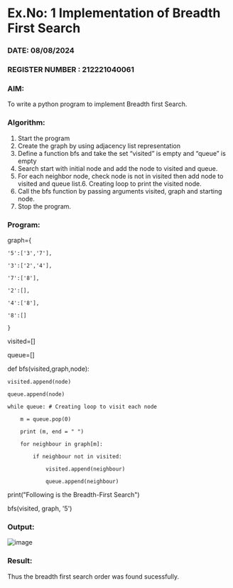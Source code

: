 # Ex.No: 1  Implementation of Breadth First Search 
### DATE: 08/08/2024

### REGISTER NUMBER :  212221040061

### AIM: 
To write a python program to implement Breadth first Search. 

### Algorithm:
1. Start the program
2. Create the graph by using adjacency list representation
3. Define a function bfs and take the set “visited” is empty and “queue” is empty
4. Search start with initial node and add the node to visited and queue.
5. For each neighbor node, check node is not in visited then add node to visited and queue list.6.  Creating loop to print the visited node.
7.   Call the bfs function by passing arguments visited, graph and starting node.
8.   Stop the program.

   
### Program:

graph={

    '5':['3','7'],
    
    '3':['2','4'],
    
    '7':['8'],
    
    '2':[],
    
    '4':['8'],
    
    '8':[]
    
    }
visited=[]

queue=[]

def bfs(visited,graph,node):

    visited.append(node)
    
    queue.append(node)
    
    while queue: # Creating loop to visit each node
    
        m = queue.pop(0)
        
        print (m, end = " ")
        
        for neighbour in graph[m]:
        
            if neighbour not in visited:
            
                visited.append(neighbour)
                
                queue.append(neighbour)
                
print("Following is the Breadth-First Search")

bfs(visited, graph, '5')

### Output:

![image](https://github.com/HariHaranLK/AI_Lab_2023-24/assets/132996089/f466a893-7d1f-46db-a717-d3e72dc4a709)


### Result:
Thus the breadth first search order was found sucessfully.
